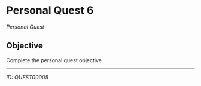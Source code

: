 # Personal Quest 6

*Personal Quest*

## Objective
Complete the personal quest objective.

---
*ID: QUEST00005*